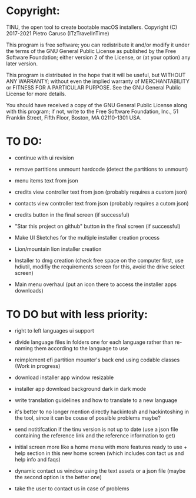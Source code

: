 # Copyright:
TINU, the open tool to create bootable macOS installers.
Copyright (C) 2017-2021 Pietro Caruso (ITzTravelInTime)

This program is free software; you can redistribute it and/or modify
it under the terms of the GNU General Public License as published by
the Free Software Foundation; either version 2 of the License, or
(at your option) any later version.

This program is distributed in the hope that it will be useful,
but WITHOUT ANY WARRANTY; without even the implied warranty of
MERCHANTABILITY or FITNESS FOR A PARTICULAR PURPOSE. See the
GNU General Public License for more details.

You should have received a copy of the GNU General Public License along
with this program; if not, write to the Free Software Foundation, Inc.,
51 Franklin Street, Fifth Floor, Boston, MA 02110-1301 USA.

# TO DO:

- continue with ui revision

- remove partitions unmount hardcode (detect the partitions to unmount)

- menu items text from json

- credits view controller text from json (probably requires a custom json)

- contacts view controller text from json (probably requires a cutom json)

- credits button in the final screen (if successful)

- "Star this project on github" button in the final screen (if successful)

- Make UI Sketches for the multiple installer creation process

- Lion/mountain lion installer creation

- Installer to dmg creation (check free space on the computer first, use hdiutil, modifiy the requirements screen for this, avoid the drive select screen)

- Main menu overhaul (put an icon there to access the installer apps downloads)

# TO DO but with less priority:
- right to left languages ui support
- divide language files in folders one for each language rather than re-naming them according to the language to use
- reimplement efi partition mounter's back end using codable classes (Work in progress)
- download installer app window resizable
- installer app download background dark in dark mode

- write translation guidelines and how to translate to a new language

- it's better to no longer mention directly hackintosh and hackintoshing in the tool, since it can be couse of possible problems maybe?

- send notitifcation if the tinu version is not up to date (use a json file containing the reference link and the reference information to get)

- initial screen more like a home menu with more features ready to use + help section in this new home screen (which includes con tact us and help info and faqs)

- dynamic contact us window using the text assets or a json file (maybe the second option is the better one)

- take the user to contact us in case of problems

